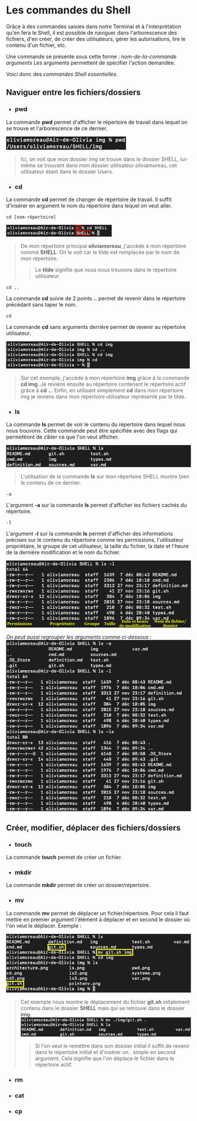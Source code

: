 # Les commandes du Shell

Grâce à des commandes saisies dans notre Terminal et à l'interprétation qu'en fera le Shell, il est possible de naviguer dans l'arborescence des fichiers, d'en créer, de créer des utilisateurs, gérer les autorisations, lire le contenu d'un fichier, etc. 

Une commande se présente sous cette forme : *nom-de-la-commande* *arguments*
Les arguments permettent de spécifier l'action demandée.

Voici donc des *commandes Shell essentielles*.

## Naviguer entre les fichiers/dossiers

* ### pwd
La commande **pwd** permet d'afficher le répertoire de travail dans lequel on se trouve et l'arborescence de ce dernier.

![pwd](./img/pwd.png)

> Ici, on voit que mon dossier img se trouve dans le dossier SHELL, lui-même se trouvant dans mon dossier utilisateur oliviamoreau, cet utilisateur étant dans le dossier Users.

* ### cd 

La commande **cd** permet de changer de répertoire de travail. Il suffit d'insérer en argument le nom du répertoire dans lequel on veut aller. 

    cd [nom-répertoire]

![cd](./img/cd.png)

> De mon répertoire principal **oliviamoreau**, j'accède à mon répertoire nommé **SHELL**. On le voit car le tilde est remplacée par le nom de mon répertoire. 
>> Le **tilde** signifie que nous nous trouvons dans le répertoire utilisateur. 

    cd .. 

La commande **cd** suivie de 2 points **..** permet de revenir dans le répertoire précédant sans taper le nom.

    cd

La commande **cd** sans arguments derrière permet de revenir au répertoire utilisateur.

![cd2](./img/cd2.png)

> Sur cet exemple, j'accède à mon répertoire **img** grâce à la commande **cd img**. Je reviens ensuite au répertoire contenant le répertoire actif grâce à **cd ..**. Enfin, en utilisant simplement **cd** dans mon répertoire img je reviens dans mon répertoire utilisateur représenté par le tilde.


* ### ls

La commande **ls** permet de voir le contenu du répertoire dans lequel nous nous trouvons. Cette commande peut être spécifiée avec des flags qui permettront de cibler ce que l'on veut afficher.

![ls](./img/ls.png)

> L'utilisation de la commande **ls** sur mon répertoire SHELL montre bien le contenu de ce dernier.

    -a
L'argument **-a** sur la commande **ls** permet d'afficher les fichiers cachés du répertoire.

    -l
L'argument **-l** sur la commande **ls** permet d'afficher des informations précises sur le contenu du répertoire comme les permissions, l'utilisateur propriétaire, le groupe de cet utilisateur, la taille du fichier, la date et l'heure de la dernière modification et le nom du fichier.

![ls3](./img/ls3.png)

*On peut aussi regrouper les arguments comme ci-dessous :*
![ls2](./img/ls2.png)

## Créer, modifier, déplacer des fichiers/dossiers

* ### touch
 La commande **touch** permet de créer un fichier.


* ### mkdir
La commande **mkdir** permet de créer un dossier/répertoire.

* ### mv
La commande **mv** permet de déplacer un fichier/répertoire. Pour cela il faut mettre en premier argument l'élément à déplacer et en second le dossier où l'on veut le déplacer. Exemple : 

![mvgit](./img/mvgit.png)

> Cet exemple nous montre le déplacement du fichier **git.sh** initalement contenu dans le dossier **SHELL** mais qui se retrouve dans le dossier **img**. ![mvgit2](./img/mvgit2.png)
>> Si l'on veut le remettre dans son dossier initial il suffit de revenir dans le répertoire initial et d'insérer un *.* simple en second argument. Cela signifie que l'on déplace le fichier dans le répertoire actif.



* ### rm
* ### cat
* ### cp



